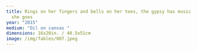 ```yaml
---
title: Rings on her fingers and bells on her toes, the gypsy has music wherever
  she goes
year: "2015"
medium: "Oil on canvas "
dimensions: 16x20in. / 40.5x51cm
image: /img/fables/007.jpeg
---
```





